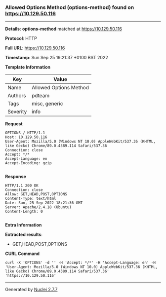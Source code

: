 ### Allowed Options Method (options-method) found on https://10.129.50.116
---
**Details**: **options-method**  matched at https://10.129.50.116

**Protocol**: HTTP

**Full URL**: https://10.129.50.116

**Timestamp**: Sun Sep 25 19:21:37 +0100 BST 2022

**Template Information**

| Key | Value |
|---|---|
| Name | Allowed Options Method |
| Authors | pdteam |
| Tags | misc, generic |
| Severity | info |

**Request**
```http
OPTIONS / HTTP/1.1
Host: 10.129.50.116
User-Agent: Mozilla/5.0 (Windows NT 10.0) AppleWebKit/537.36 (KHTML, like Gecko) Chrome/89.0.4389.114 Safari/537.36
Connection: close
Accept: */*
Accept-Language: en
Accept-Encoding: gzip


```

**Response**
```http
HTTP/1.1 200 OK
Connection: close
Allow: GET,HEAD,POST,OPTIONS
Content-Type: text/html
Date: Sun, 25 Sep 2022 18:21:36 GMT
Server: Apache/2.4.18 (Ubuntu)
Content-Length: 0


```

**Extra Information**

**Extracted results**:

- GET,HEAD,POST,OPTIONS



**CURL Command**
```
curl -X 'OPTIONS' -d '' -H 'Accept: */*' -H 'Accept-Language: en' -H 'User-Agent: Mozilla/5.0 (Windows NT 10.0) AppleWebKit/537.36 (KHTML, like Gecko) Chrome/89.0.4389.114 Safari/537.36' 'https://10.129.50.116'
```
---
Generated by [Nuclei 2.7.7](https://github.com/projectdiscovery/nuclei)